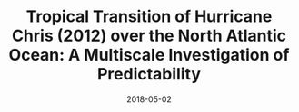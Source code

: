 ---
title: "Tropical Transition of Hurricane Chris (2012) over the North Atlantic Ocean: A Multiscale Investigation of Predictability"
date: 2018-05-02
publishDate: 2021-10-05T11:54:32.106349Z
authors: ["Michael Maier-Gerber", "Michael Riemer", "Andreas H. Fink", "Peter Knippertz", "Enrico Di Muzio", "Ron McTaggart-Cowan"]
publication_types: ["1"]
publication: "American Meteorological Society, 33rd Conference on Hurricanes and Tropical Meteorology, Ponte Vedra, FL, USA, 16-20 April 2018"
abstract: ""
---